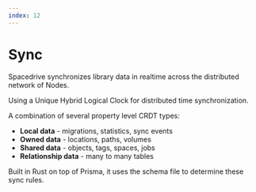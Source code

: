 ```yaml
---
index: 12
---
```


# Sync

Spacedrive synchronizes library data in realtime across the distributed network of Nodes.

Using a Unique Hybrid Logical Clock for distributed time synchronization.

A combination of several property level CRDT types:

- **Local data** - migrations, statistics, sync events
- **Owned data** - locations, paths, volumes
- **Shared data** - objects, tags, spaces, jobs
- **Relationship data** - many to many tables

Built in Rust on top of Prisma, it uses the schema file to determine these sync rules.
